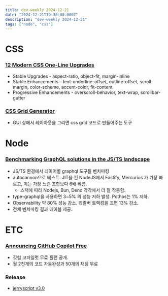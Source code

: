 ```yaml
---
title: dev-weekly 2024-12-21
date: "2024-12-21T19:30:00.000Z"
description: "dev-weekly 2024-12-21"
tags: ["node", "css"]
---
```


# CSS

### [12 Modern CSS One-Line Upgrades](https://moderncss.dev/12-modern-css-one-line-upgrades/)

- Stable Upgrades - aspect-ratio, object-fit, margin-inline
- Stable Enhancements - text-underline-offset, outline-offset, scroll-margin, color-scheme, accent-color, fit-content
- Progressive Enhancements - overscroll-behavior, text-wrap, scrollbar-gutter

### [CSS Grid Generator](https://cssgridgenerator.io/)

- GUI 상에서 레이아웃을 그리면 css grid 코드로 만들어주는 도구

# Node

### [Benchmarking GraphQL solutions in the JS/TS landscape](https://tomekdev.com/posts/benchmarking-graphql-solutions-in-the-js-ts-landscape)

- JS/TS 환경에서 레이어별 graphql 도구들 벤치마킹
- autocannon으로 테스트. JIT을 킨 NodeJS에서 Fastify, Mercurius 가 가장 빠르고, 이는 가장 느린 조합보다 6배 빠름.
    - 스택에 따라 Nodejs, Bun, Deno 각각에서 더 잘 작동함.
- type-graphql을 사용하면 3~5% 의 성능 저하 발생. Pothos는 1% 저하.
- Observability 약 80% 성능 감소. 리졸버 트랙킹을 끄면 13% 감소.
- 전체 벤치마킹 결과 테이블 제공.

# ETC

### [Announcing GitHub Copilot Free](https://github.blog/changelog/2024-12-18-announcing-github-copilot-free/)

- 깃헙 코파일럿 무료 플랜 공개.
- 월 2천개의 코드 자동완성과 50개의 채팅 무료

### Release

- [jerryscript v3.0](https://github.com/jerryscript-project/jerryscript/releases/tag/v3.0.0)